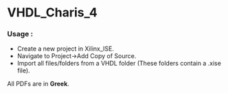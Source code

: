 # VHDL_Charis_4

### Usage :

- Create a new project in Xilinx_ISE. 
- Navigate to Project->Add Copy of Source.
- Import all files/folders from a VHDL folder (These folders contain a .xise file).

All PDFs are in **Greek**.
